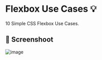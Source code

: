 #  Flexbox Use Cases :bulb: 
10 Simple CSS Flexbox Use Cases.

## :camera_flash:  Screenshoot
![image](https://github.com/Hager-elhwarii/Learn-CSS-Flexbox/assets/80959882/b01eca4d-9551-47dc-b0fa-b79d9658e310)

